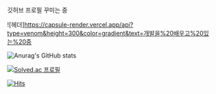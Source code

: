 깃허브 프로필 꾸미는 중

![헤더]https://capsule-render.vercel.app/api?type=venom&height=300&color=gradient&text=개발을%20배우고%20있는%20중

![Anurag's GitHub stats](https://github-readme-stats.vercel.app/api?username=yangji9202_icons=true&theme=transparent)

[![Solved.ac
프로필](http://mazassumnida.wtf/api/generate_badge?boj={})](https://solved.ac/{})

[![Hits](https://hits.seeyoufarm.com/api/count/incr/badge.svg?url=https%3A%2F%2Fgithub.com%2Fyangji9202%2Fhit-counter&count_bg=%2379C83D&title_bg=%23555555&icon=&icon_color=%232900FB&title=hits&edge_flat=true)](https://hits.seeyoufarm.com)



